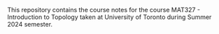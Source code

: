 This repository contains the course notes for the course MAT327 - Introduction to Topology taken at University of Toronto during Summer 2024 semester.
